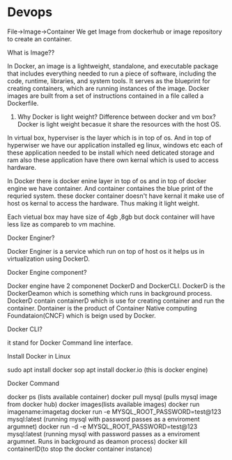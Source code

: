 # Devops
File->Image->Container
We get Image from dockerhub or image repository to create an container.

What is Image??

In Docker, an image is a lightweight, standalone, and executable package that includes everything needed to run a piece of software, including the code, runtime, libraries, and system tools. It serves as the blueprint for creating containers, which are running instances of the image. Docker images are built from a set of instructions contained in a file called a Dockerfile.

1. Why Docker is light weight? Difference between docker and vm box?
Docker is light weight becasue it share the resources with the host OS.

In virtual box, hyperviser is the layer which is in top of os. And in top of hyperwiser we have our application installed eg linux, windows etc
each of these application needed to be install which need deticated storage and ram also these application have there own kernal which is used to access hardware.

In Docker there is docker enine layer in top of os and in top of docker engine we have container. And container containes the blue print of the requried system.
these docker container doesn't have kernal it make use of host os kernal to access the hardware. Thus making it light weight.

Each vietual box may have size of 4gb ,8gb but dock container will have less lize as compareb to vm machine.

Docker Enginer?

Docker Enginer is a service which run on top of host os it helps us in virtualization using DockerD.

Docker Engine component?

Docker engine have 2 componenet DockerD and DockerCLI.
DockerD is the DockerDeamon which is something which runs in background process.
DockerD contain containerD which is use for creating container and run the container. Dontainer is the product of Container Native computing Foundataion(CNCF) which is beign used by Docker.

Docker CLI?

it stand for Docker Command line interface.

Install Docker in Linux

sudo apt install docker
sop apt install docker.io (this is docker engine)


Docker Command

docker ps (lists available container)
docker pull mysql (pulls mysql image from docker hub)
docker images(lists available images)
docker run imagename:imagetag
docker run -e MYSQL_ROOT_PASSWORD=test@123 mysql:latest (running mysql with password passes as a enviroment argumnet)
docker run -d -e MYSQL_ROOT_PASSWORD=test@123 mysql:latest (running mysql with password passes as a enviroment argumnet. Runs in background as deamon process)
docker kill containerID(to stop the docker container instance)

